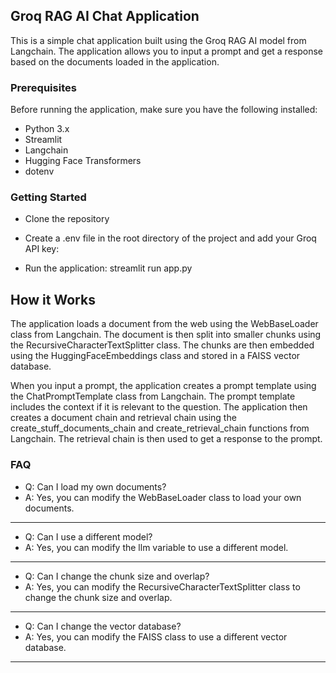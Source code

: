 ## Groq RAG AI Chat Application

This is a simple chat application built using the Groq RAG AI model from Langchain. The application allows you to input a prompt and get a response based on the documents loaded in the application.

### Prerequisites

Before running the application, make sure you have the following installed:

- Python 3.x
- Streamlit
- Langchain
- Hugging Face Transformers
- dotenv

### Getting Started

- Clone the repository
- Create a .env file in the root directory of the project and add your Groq API key:

- Run the application:
  streamlit run app.py

## How it Works

The application loads a document from the web using the WebBaseLoader class from Langchain. The document is then split into smaller chunks using the RecursiveCharacterTextSplitter class. The chunks are then embedded using the HuggingFaceEmbeddings class and stored in a FAISS vector database.

When you input a prompt, the application creates a prompt template using the ChatPromptTemplate class from Langchain. The prompt template includes the context if it is relevant to the question. The application then creates a document chain and retrieval chain using the create_stuff_documents_chain and create_retrieval_chain functions from Langchain. The retrieval chain is then used to get a response to the prompt.

### FAQ

- Q: Can I load my own documents?
- A: Yes, you can modify the WebBaseLoader class to load your own documents.

---

- Q: Can I use a different model?
- A: Yes, you can modify the llm variable to use a different model.

---

- Q: Can I change the chunk size and overlap?
- A: Yes, you can modify the RecursiveCharacterTextSplitter class to change the chunk size and overlap.

---

- Q: Can I change the vector database?
- A: Yes, you can modify the FAISS class to use a different vector database.

---
